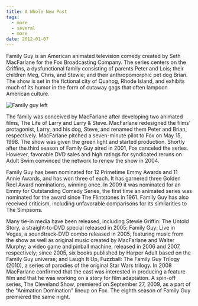 ```yaml
---
title: A Whole New Post
tags:
  - more
  - several
  - more
date: 2012-01-07
---
```


Family Guy is an American animated television comedy created by Seth MacFarlane for the Fox Broadcasting Company. The series centers on the Griffins, a dysfunctional family consisting of parents Peter and Lois; their children Meg, Chris, and Stewie; and their anthropomorphic pet dog Brian. The show is set in the fictional city of Quahog, Rhode Island, and exhibits much of its humor in the form of cutaway gags that often lampoon American culture.

![Family guy left](http://images.free-extras.com/pics/f/family_guy-1120.jpg)

The family was conceived by MacFarlane after developing two animated films, The Life of Larry and Larry & Steve. MacFarlane redesigned the films' protagonist, Larry, and his dog, Steve, and renamed them Peter and Brian, respectively. MacFarlane pitched a seven-minute pilot to Fox on May 15, 1998. The show was given the green light and started production. Shortly after the third season of Family Guy aired in 2001, Fox canceled the series. However, favorable DVD sales and high ratings for syndicated reruns on Adult Swim convinced the network to renew the show in 2004.

Family Guy has been nominated for 12 Primetime Emmy Awards and 11 Annie Awards, and has won three of each. It has garnered three Golden Reel Award nominations, winning once. In 2009 it was nominated for an Emmy for Outstanding Comedy Series, the first time an animated series was nominated for the award since The Flintstones in 1961. Family Guy has also received criticism, including unfavorable comparisons for its similarities to The Simpsons.

Many tie-in media have been released, including Stewie Griffin: The Untold Story, a straight-to-DVD special released in 2005; Family Guy: Live in Vegas, a soundtrack-DVD combo released in 2005, featuring music from the show as well as original music created by MacFarlane and Walter Murphy; a video game and pinball machine, released in 2006 and 2007, respectively; since 2005, six books published by Harper Adult based on the Family Guy universe; and Laugh It Up, Fuzzball: The Family Guy Trilogy (2010), a series of parodies of the original Star Wars trilogy. In 2008 MacFarlane confirmed that the cast was interested in producing a feature film and that he was working on a story for film adaptation. A spin-off series, The Cleveland Show, premiered on September 27, 2009, as a part of the "Animation Domination" lineup on Fox. The eighth season of Family Guy premiered the same night.
